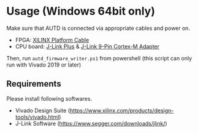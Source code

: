 # Usage (Windows 64bit only)

Make sure that AUTD is connected via appropriate cables and power on.
* FPGA: [XILINX Platform Cable](https://www.xilinx.com/products/boards-and-kits/hw-usb-ii-g.html)
* CPU board: [J-Link Plus](https://www.segger.com/products/debug-probes/j-link/models/j-link-plus/) & [J-Link 9-Pin Cortex-M Adapter](https://www.segger-pocjapan.com/j-link-9-pin-cortex-m-adapter)

Then, run `autd_firmware_writer.ps1` from powershell (this script can only run with Vivado 2019 or later)

## Requirements

Please install following softwares.

* Vivado Design Suite (https://www.xilinx.com/products/design-tools/vivado.html)
* J-Link Software (https://www.segger.com/downloads/jlink/)

